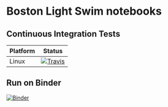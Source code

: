 # Boston Light Swim notebooks

## Continuous Integration Tests

| Platform | Status                                                                                                                                                                         |
| -------- | ------------------------------------------------------------------------------------------------------------------------------------------------------------------------------ |
| Linux    | [![Travis](https://img.shields.io/travis/com/reproducible-notebooks/Boston_Light_Swim/master.svg?label=Linux)](https://travis-ci.com/reproducible-notebooks/Boston_Light_Swim) |


## Run on Binder

[![Binder](https://aws-uswest2-binder.pangeo.io/badge_logo.svg)](https://aws-uswest2-binder.pangeo.io/v2/gh/reproducible-notebooks/Boston_Light_Swim/master)

